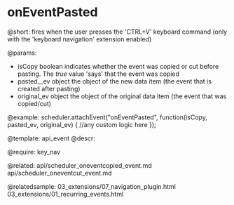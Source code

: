 onEventPasted
=============

@short: fires when the user presses the 'CTRL+V' keyboard command (only with the 'keyboard navigation' extension enabled)
	

@params: 
- isCopy	boolean indicates whether the event was copied or cut before pasting. The *true* value 'says' that the event was copied
- pasted__ev	object	the object of the new data item (the event that is created after pasting)
- original_ev	object	the object of the original data item (the event that was copied/cut)

@example: 
scheduler.attachEvent("onEventPasted", function(isCopy, pasted_ev, original_ev) {
	//any custom logic here
});



@template:	api_event
@descr: 

@require: key_nav

@related:
    api/scheduler_oneventcopied_event.md
	api/scheduler_oneventcut_event.md

@relatedsample:
	03_extensions/07_navigation_plugin.html
	03_extensions/01_recurring_events.html